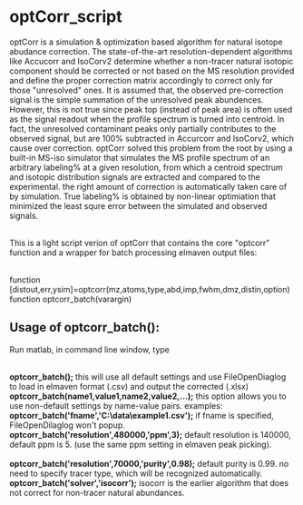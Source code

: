 # optCorr_script
  optCorr is a simulation & optimization based algorithm for natural isotope abudance correction. 
The state-of-the-art resolution-dependent algorithms like Accucorr and IsoCorv2 determine whether a non-tracer natural isotopic component should be corrected or not based on the MS resolution provided and define the proper correction matrix accordingly to correct only for those "unresolved" ones.  It is assumed that, the observed pre-correction signal is the simple summation of the unresolved peak abundences. However, this is not true since peak top (instead of peak area) is often used as the signal readout when the profile spectrum is turned into centroid.  In fact, the unresolved contaminant peaks only partially contributes to the observed signal, but are 100% subtracted in Accurcorr and IsoCorv2, which cause over correction. optCorr solved this problem from the root by using a built-in MS-iso simulator that simulates the MS profile spectrum of an arbitrary labeling% at a given resolution, from which a centroid spectrum and isotopic distribution signals are extracted and compared to the experimental. the right amount of correction is automatically taken care of by simulation. True labeling% is obtained by non-linear optimiation that minimized the least squre error between the simulated and observed signals. 

<br />  This is a light script verion of optCorr that contains the core "optcorr" function and a wrapper for batch processing elmaven output files: 

<br />   function [distout,err,ysim]=optcorr(mz,atoms,type,abd,imp,fwhm,dmz,distin,option)
<br />   function optcorr_batch(varargin)  

## Usage of optcorr_batch():

  Run matlab, in command line window, type 

<br /> **optcorr_batch();**   this will use all default settings and use FileOpenDiaglog to load in elmaven format (.csv) and output the corrected (.xlsx)
<br /> **optcorr_batch(name1,value1,name2,value2,...);**    this option allows you to use non-default settings by name-value pairs. examples:
<br />  **optcorr_batch('fname','C:\data\example1.csv');**   if fname is specified, FileOpenDilaglog won't popup.
<br />  **optcorr_batch('resolution',480000,'ppm',3);**    default resolution is 140000, default ppm is 5.  (use the same ppm setting in elmaven peak picking).  
<br />  **optcorr_batch('resolution',70000,'purity',0.98);**   default purity is 0.99.  no need to specify tracer type, which will be recognized automatically.
<br />  **optcorr_batch('solver','isocorr');**   isocorr is the earlier algorithm that does not correct for non-tracer natural abundances.

 
      

